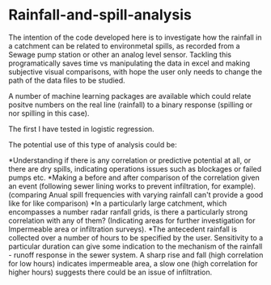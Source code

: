 # Rainfall-and-spill-analysis

The intention of the code developed here is to investigate how the rainfall in a catchment can be related to environmetal spills, as recorded from a Sewage pump station or other an analog level sensor. 
Tackling this programatically saves time vs manipulating the data in excel and making subjective visual comparisons, with hope the user only needs to change the path of the data files to be studied.

A number of machine learning packages are available which could relate positve numbers on the real line (rainfall) to a binary response (spilling or nor spilling in this case).

The first I have tested in logistic regression.

The potential use of this type of analysis could be:

*Understanding if there is any correlation or predictive potential at all, or there are dry spills, indicating operations issues such as blockages or failed pumps etc. 
*Making a before and after comparison of the correlation given an event (following sewer lining works to prevent infiltration, for example). (comparing Anual spill frequencies with varying rainfall can't provide a good like for like comparison)
*In a particularly large catchment, which encompasses a number radar ranfall grids, is there a particularly strong correlation with any of them? (Indicating areas for further investigation for Impermeable area or infiltration surveys).
*The antecedent rainfall is collected over a number of hours to be specified by the user. Sensitivity to a particular duration can give some indication to the mechanism of the rainfall - runoff response in the sewer system. A sharp rise and fall (high correlation for low hours) indicates impermeable area, a slow one (high correlation for higher hours) suggests there could be an issue of infiltration.


